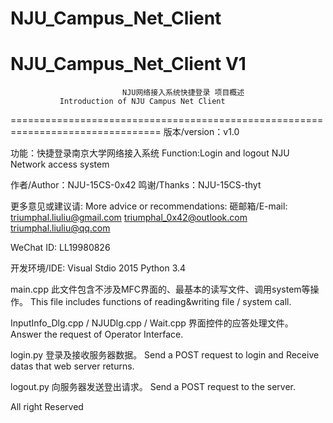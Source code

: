 # NJU_Campus_Net_Client
NJU_Campus_Net_Client V1
================================================================================
				        	 NJU网络接入系统快捷登录 项目概述
               Introduction of NJU Campus Net Client
================================================================================
版本/version：v1.0

功能：快捷登录南京大学网络接入系统
Function:Login and logout NJU Network access system

作者/Author：NJU-15CS-0x42
鸣谢/Thanks：NJU-15CS-thyt

更多意见或建议请:
More advice or recommendations:
砸邮箱/E-mail:
	triumphal.liuliu@gmail.com
	triumphal_0x42@outlook.com
	triumphal.liuliu@qq.com

WeChat ID:
	LL19980826

开发环境/IDE:
  Visual Stdio 2015
  Python 3.4

main.cpp
	此文件包含不涉及MFC界面的、最基本的读写文件、调用system等操作。
  This file includes functions of reading&writing file / system call.

InputInfo_Dlg.cpp / NJUDlg.cpp / Wait.cpp
	界面控件的应答处理文件。
  Answer the request of Operator Interface.
  
login.py
	登录及接收服务器数据。
  Send a POST request to login and Receive datas that web server returns.

logout.py
	向服务器发送登出请求。
  Send a POST request to the server.


All right Reserved
